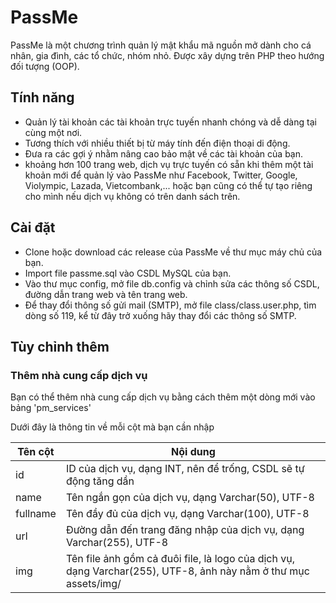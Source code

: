 # PassMe
PassMe là một chương trình quản lý mật khẩu mã nguồn mở dành cho cá nhân, gia đình, các tổ chức, nhóm nhỏ. Được xây dựng trên PHP theo hướng đối tượng (OOP).

## Tính năng
- Quản lý tài khoản các tài khoản trực tuyến nhanh chóng và dễ dàng tại cùng một nơi. 
- Tương thích với nhiều thiết bị từ máy tính đến điện thoại di động.
- Đưa ra các gợi ý nhằm nâng cao bảo mật về các tài khoản của bạn.
- khoảng hơn 100 trang web, dịch vụ trực tuyến có sẵn khi thêm một tài khoản mới để quản lý vào PassMe như Facebook, Twitter, Google, Violympic, Lazada, Vietcombank,... hoặc bạn cũng có thể tự tạo riêng cho mình nếu dịch vụ không có trên danh sách trên.

## Cài đặt
- Clone hoặc download các release của PassMe về thư mục máy chủ của bạn.
- Import file passme.sql vào CSDL MySQL của bạn.
- Vào thư mục config, mở file db.config và chỉnh sửa các thông số CSDL, đường dẫn trang web và tên trang web.
- Để thay đổi thông số gửi mail (SMTP), mở file class/class.user.php, tìm dòng số 119, kể từ đây trở xuống hãy thay đổi các thông số SMTP.

## Tùy chỉnh thêm
### Thêm nhà cung cấp dịch vụ
Bạn có thể thêm nhà cung cấp dịch vụ bằng cách thêm một dòng mới vào bảng 'pm_services'

Dưới đây là thông tin về mỗi cột mà bạn cần nhập

| Tên cột | Nội dung                                                                                                          |
| ------  | ----------------------------------------------------------------------------------------------------------------- |
| id      | ID của dịch vụ, dạng INT, nên để trống, CSDL sẽ tự động tăng dần                                                  |
| name    | Tên ngắn gọn của dịch vụ, dạng Varchar(50), UTF-8                                                                 |
| fullname| Tên đầy đủ của dịch vụ, dạng Varchar(100), UTF-8                                                                  |
| url     | Đường dẫn đến trang đăng nhập của dịch vụ, dạng Varchar(255), UTF-8                                               |
| img     | Tên file ảnh gồm cả đuôi file, là logo của dịch vụ, dạng Varchar(255), UTF-8, ảnh này nằm ở thư mục assets/img/   |

